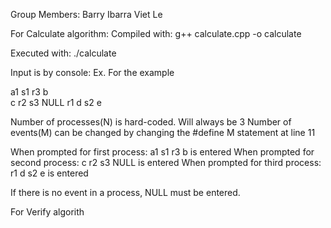 Group Members:
Barry Ibarra
Viet Le

For Calculate algorithm:
Compiled with:
g++ calculate.cpp -o calculate

Executed with:
./calculate

Input is by console:
Ex. For the example

a1 s1 r3 b </br>
c r2 s3 NULL
r1 d s2 e

Number of processes(N) is hard-coded. Will always be 3
Number of events(M) can be changed by changing the #define M statement at line 11

When prompted for first process: a1 s1 r3 b is entered
When prompted for second process: c r2 s3 NULL is entered
When prompted for third process: r1 d s2 e is entered

If there is no event in a process, NULL must be entered.



For Verify algorith
